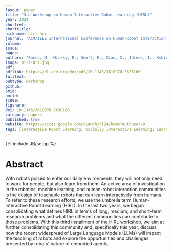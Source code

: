 ```yaml
---
layout: paper
title: "3rd Workshop on Human-Interactive Robot Learning (HIRL)"
year: 2024
shortref:
shorttitle: 
nickname: hirl-hri
journal: "ACM/IEEE International Conference on Human-Robot Interaction (HRI) - Workshop"
volume:
issue:
pages:
authors: "Racca, M., Mirsky, R., Senft, E., Xiao, X., Idrees, I., Kshirsagar, A., & Prakash, R."
image: hirl-hri.jpg
pdf:
pdflink: https://dl.acm.org/doi/pdf/10.1145/3610978.3638160 
fulltext:
pubtype: workshop
github:
pmid:  
pmcid:
f1000:
figshare:
doi: 10.1145/3610978.3638160
category: papers
published: true
website: https://sites.google.com/view/hirl24/home?authuser=0
tags: [Interactive Robot Learning, Socially Interactive Learning, Learning from Human Input, Socially Intelligent Robots]
---
```

{% include JB/setup %}

# Abstract
With robots poised to enter our daily environments, they will not only need to work for people, but also learn from them. An active area of investigation in the robotics, machine learning, and human-robot interaction communities is the design of teachable robots that can learn interactively from humans. To refer to these research efforts, we use the umbrella term Human-Interactive Robot Learning (HIRL). In the last two years, we began consolidating what defines HIRL in terms of long, medium, and short-term research problems and what the different communities can contribute to those problems. With this third installment of the HIRL workshop, we aim at further consolidating this community and, specifically this year, discuss how the recent widespread of Large Language Models (LLMs) will impact the teaching of robots and explore the opportunities and challenges presented by robots' nature of embodied agents.